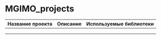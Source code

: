 # MGIMO_projects
| **Название проекта**  | **Описание**           | **Используемые библиотеки** |
| :-------------------- | :--------------------- |:----------------------------|
|||
|||
|||
